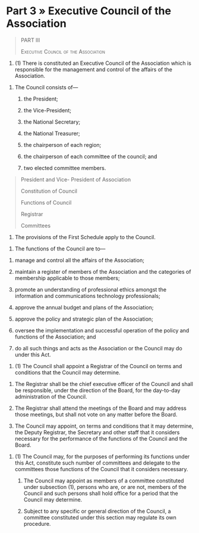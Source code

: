 # Part 3 » Executive Council of the Association

> PART III
>
> <span class="smallcaps">Executive Council of the Association</span>

1.  \(1\) There is constituted an Executive Council of the Association
    which is responsible for the management and control of the affairs
    of the Association.

<!-- -->

1.  The Council consists of—

    1.  the President;

    2.  the Vice-President;

    3.  the National Secretary;

    4.  the National Treasurer;

    5.  the chairperson of each region;

    6.  the chairperson of each committee of the council; and

    7.  two elected committee members.

> President and Vice- President of Association
>
> Constitution of Council
>
> Functions of Council
>
> Registrar
>
> Committees

1.  The provisions of the First Schedule apply to the Council.

<!-- -->

1.  The functions of the Council are to—

<!-- -->

1.  manage and control all the affairs of the Association;

2.  maintain a register of members of the Association and the categories
    of membership applicable to those members;

3.  promote an understanding of professional ethics amongst the
    information and communications technology professionals;

4.  approve the annual budget and plans of the Association;

5.  approve the policy and strategic plan of the Association;

6.  oversee the implementation and successful operation of the policy
    and functions of the Association; and

7.  do all such things and acts as the Association or the Council may do
    under this Act.

<!-- -->

1.  \(1\) The Council shall appoint a Registrar of the Council on terms
    and conditions that the Council may determine.

<!-- -->

1.  The Registrar shall be the chief executive officer of the Council
    and shall be responsible, under the direction of the Board, for the
    day-to-day administration of the Council.

2.  The Registrar shall attend the meetings of the Board and may address
    those meetings, but shall not vote on any matter before the Board.

3.  The Council may appoint, on terms and conditions that it may
    determine, the Deputy Registrar, the Secretary and other staff that
    it considers necessary for the performance of the functions of the
    Council and the Board.

<!-- -->

1.  \(1\) The Council may, for the purposes of performing its functions
    under this Act, constitute such number of committees and delegate to
    the committees those functions of the Council that it considers
    necessary.

    1.  The Council may appoint as members of a committee constituted
        under subsection (1), persons who are, or are not, members of
        the Council and such persons shall hold office for a period that
        the Council may determine.

    2.  Subject to any specific or general direction of the Council, a
        committee constituted under this section may regulate its own
        procedure.
